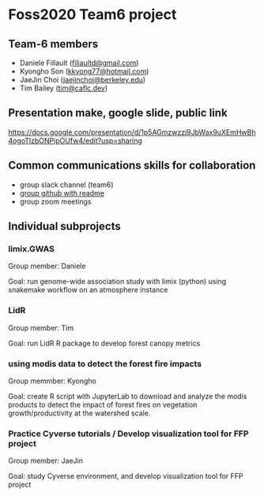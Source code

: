# Foss2020 Team6 project

## Team-6 members
- Daniele Fillault (filiaultd@gmail.com)
- Kyongho Son (kkyong77@hotmail.com)
- JaeJin Choi (jaejinchoi@berkeley.edu)
- Tim Bailey (tim@caflc.dev)

## Presentation make, google slide, public link

https://docs.google.com/presentation/d/1p5AGmzwzzj9JbWax9uXEmHwBh4ogoTlzbONPipOUfw4/edit?usp=sharing


## Common communications skills for collaboration
-  group slack channel (team6)
-  [group github with readme](https://github.com/redtreevole/Foss2020Team6project)
-  group zoom meetings

## Individual subprojects

### limix.GWAS  
Group member: Daniele  

Goal: run genome-wide association study with limix (python) using snakemake workflow on an atmosphere instance


### LidR
Group member: Tim 

Goal: run LidR R package to develop forest canopy metrics

### using modis data to detect the forest fire impacts
Group memmber: Kyongho

Goal: create R script with JupyterLab to download and analyze the modis products to detect the impact of forest fires 
on vegetation growth/productivity at the watershed scale. 

### Practice Cyverse tutorials / Develop visualization tool for FFP project  
Group member: JaeJin  

Goal: study Cyverse environment, and develop visualization tool for FFP project
